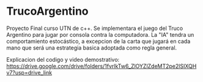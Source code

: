 # TrucoArgentino
Proyecto Final curso UTN de c++. Se implementara el juego del Truco Argentino para jugar por consola contra la computadora.
La "IA" tendra un comportamiento estocástico, a excepcion de la carta que jugará en cada mano que será una estrategia basica adoptada como regla general.

Explicacion del codigo y video demostrativo:
https://drive.google.com/drive/folders/1fvrlkTw6_ZlOYZlZdeMT2pe2lSIXQHv7?usp=drive_link
